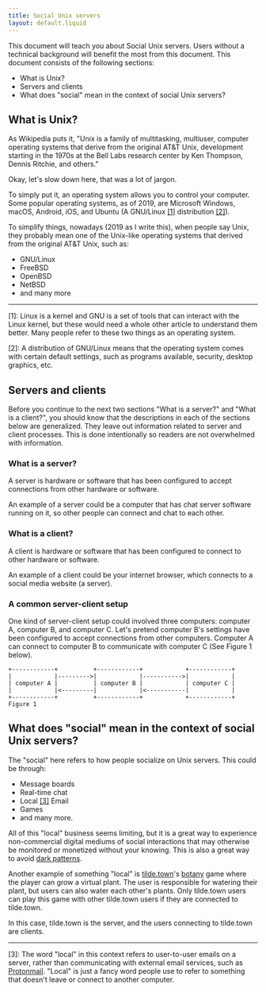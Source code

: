 ```yaml
---
title: Social Unix servers
layout: default.liquid
---
```


This document will teach you about Social Unix servers. Users without a
technical background will benefit the most from this document. This document
consists of the following sections:

* What is Unix?
* Servers and clients
* What does "social" mean in the context of social Unix servers?

## What is Unix?

As Wikipedia puts it, "Unix is a family of multitasking, multiuser, computer
operating systems that derive from the original AT&T Unix, development starting
in the 1970s at the Bell Labs research center by Ken Thompson, Dennis Ritchie,
and others."

Okay, let's slow down here, that was a lot of jargon.

To simply put it, an operating system allows you to control your computer. Some
popular operating systems, as of 2019, are Microsoft Windows, macOS, Android,
iOS, and Ubuntu (A GNU/Linux [[1]](#1) distribution [[2]](#2)).

To simplify things, nowadays (2019 as I write this), when people say Unix, they
probably mean one of the Unix-like operating systems that derived from the
original AT&T Unix, such as:

* GNU/Linux
* FreeBSD
* OpenBSD
* NetBSD
* and many more

---

<span id="1">[1]:</span> Linux is a kernel and GNU is a set of tools that can
interact with the Linux kernel, but these would need a whole other article to
understand them better. Many people refer to these two things as an operating
system.

<span id="2">[2]:</span> A distribution of GNU/Linux means that the operating
system comes with certain default settings, such as programs available,
security, desktop graphics, etc.

## Servers and clients

Before you continue to the next two sections "What is a server?" and "What is a
client?", you should know that the descriptions in each of the sections below
are generalized. They leave out information related to server and client
processes.  This is done intentionally so readers are not overwhelmed with
information.

### What is a server?

A server is hardware or software that has been configured to accept connections
from other hardware or software.

An example of a server could be a computer that has chat server software running
on it, so other people can connect and chat to each other.

### What is a client?

A client is hardware or software that has been configured to connect to other
hardware or software.

An example of a client could be your internet browser, which connects to a
social media website (a server).

### A common server-client setup

One kind of server-client setup could involved three computers: computer A,
computer B, and computer C. Let's pretend computer B's settings have been
configured to accept connections from other computers. Computer A can connect to
computer B to communicate with computer C (See Figure 1 below).

```
+------------+          +------------+            +------------+
|            |--------->|            |----------->|            |
| computer A |          | computer B |            | computer C |
|            |<---------|            |<-----------|            |
+------------+          +------------+            +------------+
Figure 1
```

## What does "social" mean in the context of social Unix servers?

The "social" here refers to how people socialize on Unix servers. This could be
through:

* Message boards
* Real-time chat
* Local [[3]](#3) Email
* Games
* and many more.

All of this "local" business seems limiting, but it is a great way to experience
non-commercial digital mediums of social interactions that may otherwise be
monitored or monetized without your knowing. This is also a great way to avoid
[dark patterns](https://www.darkpatterns.org).

Another example of something "local" is [tilde.town](https://tilde.town)'s
[botany](https://github.com/jifunks/botany) game where the player can grow a
virtual plant. The user is responsible for watering their plant, but users can
also water each other's plants. Only tilde.town users can play this game with
other tilde.town users if they are connected to tilde.town.

In this case, tilde.town is the server, and the users connecting to tilde.town
are clients.

---

<span id="3">[3]:</span> The word "local" in this context refers to user-to-user
emails on a server, rather than communicating with external email services, such
as [Protonmail](https://protonmail.com). "Local" is just a fancy word people use
to refer to something that doesn't leave or connect to another computer.
